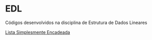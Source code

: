 # EDL
Códigos desenvolvidos na disciplina de Estrutura de Dados Lineares

[Lista Simplesmente Encadeada](https://github.com/KailaneLisley/EDL/blob/main/Lista_Simplesmente_Encadeada.c)

